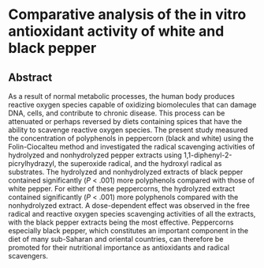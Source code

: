 # Comparative analysis of the in vitro antioxidant activity of white and black pepper

## Abstract

As a result of normal metabolic processes, the human body produces reactive oxygen species capable of oxidizing biomolecules that can damage DNA, cells, and contribute to chronic disease. This process can be attenuated or perhaps reversed by diets containing spices that have the ability to scavenge reactive oxygen species. The present study measured the concentration of polyphenols in peppercorn (black and white) using the Folin-Ciocalteu method and investigated the radical scavenging activities of hydrolyzed and nonhydrolyzed pepper extracts using 1,1-diphenyl-2-picrylhydrazyl, the superoxide radical, and the hydroxyl radical as substrates. The hydrolyzed and nonhydrolyzed extracts of black pepper contained significantly (_P_ &lt; .001) more polyphenols compared with those of white pepper. For either of these peppercorns, the hydrolyzed extract contained significantly (_P_ &lt; .001) more polyphenols compared with the nonhydrolyzed extract. A dose-dependent effect was observed in the free radical and reactive oxygen species scavenging activities of all the extracts, with the black pepper extracts being the most effective. Peppercorns especially black pepper, which constitutes an important component in the diet of many sub-Saharan and oriental countries, can therefore be promoted for their nutritional importance as antioxidants and radical scavengers.